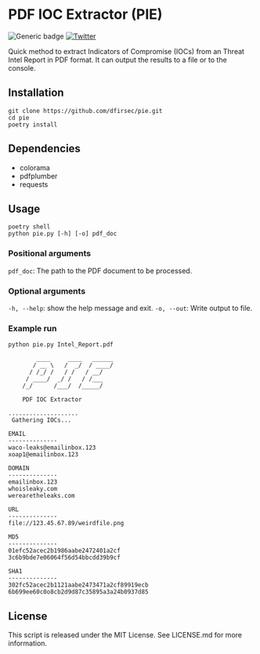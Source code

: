 # PDF IOC Extractor (PIE)

![Generic badge](https://img.shields.io/badge/python-3.7+-blue.svg) [![Twitter](https://img.shields.io/badge/Twitter-@pulsecode-blue.svg)](https://twitter.com/pulsecode)

Quick method to extract Indicators of Compromise (IOCs) from an Threat Intel Report in PDF format.  It can output the results to a file or to the console.

## Installation

```text
git clone https://github.com/dfirsec/pie.git
cd pie
poetry install
```

## Dependencies

- colorama
- pdfplumber
- requests

## Usage

```
poetry shell
python pie.py [-h] [-o] pdf_doc
```

### Positional arguments

`pdf_doc`: The path to the PDF document to be processed.

### Optional arguments

`-h, --help`: show the help message and exit.
`-o, --out`: Write output to file.

### Example run

```text
python pie.py Intel_Report.pdf

        ____     ____   ______
       / __ \   /  _/  / ____/
      / /_/ /   / /   / __/
     / ____/  _/ /   / /___
    /_/      /___/  /_____/

    PDF IOC Extractor

....................
 Gathering IOCs...

EMAIL
--------------
waco-leaks@emailinbox.123
xoap1@emailinbox.123

DOMAIN
--------------
emailinbox.123
whoisleaky.com
werearetheleaks.com

URL
--------------
file://123.45.67.89/weirdfile.png

MD5
--------------
01efc52acec2b1986aabe2472401a2cf
3c6b9bde7e06064f56d54bbcdd39b9cf

SHA1
--------------
302fc52acec2b1121aabe2473471a2cf89919ecb
6b699ee60c0o8cb2d9d87c35895a3a24b0937d85
```

## License

This script is released under the MIT License. See LICENSE.md for more information.